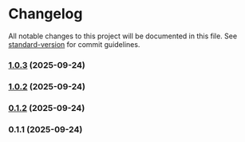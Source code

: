 # Changelog

All notable changes to this project will be documented in this file. See [standard-version](https://github.com/conventional-changelog/standard-version) for commit guidelines.

### [1.0.3](https://github.com/gagandeepsingh26/Jsg-auto/compare/v1.0.2...v1.0.3) (2025-09-24)

### [1.0.2](https://github.com/gagandeepsingh26/Jsg-auto/compare/v0.1.2...v1.0.2) (2025-09-24)

### [0.1.2](https://github.com/gagandeepsingh26/Jsg-auto/compare/v1.0.0...v0.1.2) (2025-09-24)

### 0.1.1 (2025-09-24)
